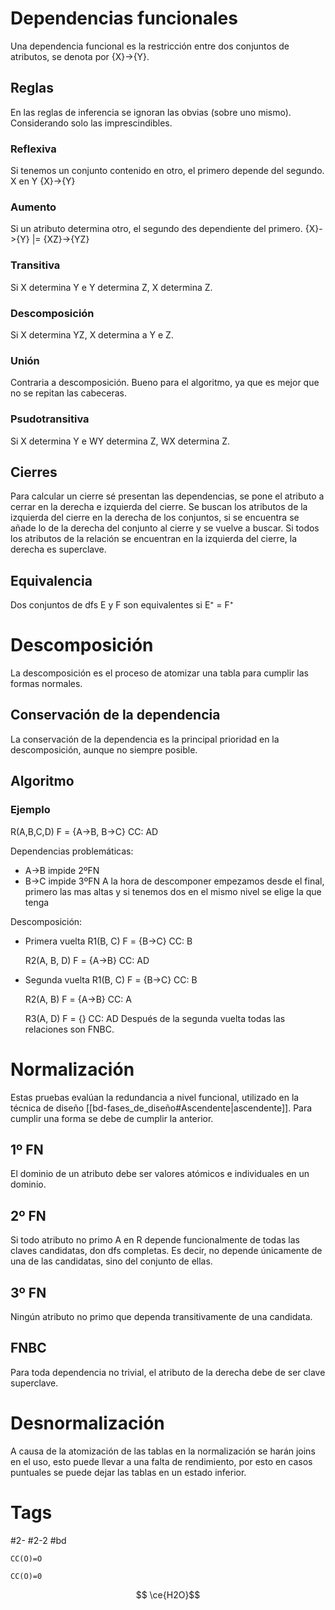 # Dependencias funcionales
Una dependencia funcional es la restricción entre dos conjuntos de atributos, se denota por {X}->{Y}.
## Reglas
En las reglas de inferencia se ignoran las obvias (sobre uno mismo).
Considerando solo las imprescindibles.
### Reflexiva
Si tenemos un conjunto contenido en otro, el primero depende del segundo.
X en Y  {X}->{Y}
### Aumento
Si un atributo determina otro, el segundo des dependiente del primero.
{X}->{Y} |= {XZ}->{YZ}
### Transitiva
Si X determina Y e Y determina Z, X determina Z.
### Descomposición
Si X determina YZ, X determina a Y e Z.
### Unión
Contraria a descomposición. Bueno para el algoritmo, ya que es mejor que no se repitan las cabeceras.
### Psudotransitiva
Si X determina Y e WY determina Z, WX determina Z.
## Cierres
Para calcular un cierre sé presentan las dependencias, se pone el atributo a cerrar en la derecha e izquierda del cierre. Se buscan los atributos de la izquierda del cierre en la derecha de los conjuntos, si se encuentra se añade lo de la derecha del conjunto al cierre y se vuelve a buscar. Si todos los atributos de la relación se encuentran en la izquierda del cierre, la derecha es superclave.
## Equivalencia
Dos conjuntos de dfs E y F son equivalentes si E⁺ = F⁺
# Descomposición
La descomposición es el proceso de atomizar una tabla para cumplir las formas normales.
## Conservación de la dependencia
La conservación de la dependencia es la principal prioridad en la descomposición, aunque no siempre posible.
## Algoritmo
### Ejemplo
R(A,B,C,D)
F = {A->B, B->C}
CC: AD

Dependencias problemáticas:
- A->B impide 2ºFN
- B->C impide 3ºFN
A la hora de descomponer empezamos desde el final, primero las mas altas y si tenemos dos en el mismo nivel se elige la que tenga 

Descomposición:
- Primera vuelta
	R1(B, C)
	F = {B->C}
	CC: B
	
	R2(A, B, D)
	F = {A->B}
	CC: AD
- Segunda vuelta
	R1(B, C)
	F = {B->C}
	CC: B
	
	R2(A, B)
	F = {A->B}
	CC: A
	
	R3(A, D)
	F = {}
	CC: AD
Después de la segunda vuelta todas las relaciones son FNBC.
# Normalización
Estas pruebas evalúan la redundancia a nivel funcional, utilizado en la técnica de diseño [[bd-fases_de_diseño#Ascendente|ascendente]].
Para cumplir una forma se debe de cumplir la anterior.
## 1º FN
El dominio de un atributo debe ser valores atómicos e individuales en un dominio.
## 2º FN
Si todo atributo no primo A en R depende funcionalmente de todas las claves candidatas, don dfs completas.
Es decir, no depende únicamente de una de las candidatas, sino del conjunto de ellas.
## 3º FN
Ningún atributo no primo que dependa transitivamente de una candidata.
## FNBC
Para toda dependencia no trivial, el atributo de la derecha debe de ser clave superclave.
# Desnormalización
A causa de la atomización de las tablas en la normalización se harán joins en el uso, esto puede llevar a una falta de rendimiento, por esto en casos puntuales se puede dejar las tablas en un estado inferior.
# Tags
#2- 
#2-2 
#bd


```smiles
CC(O)=O
```

```
CC(O)=0
```

$$ \ce{H2O}$$